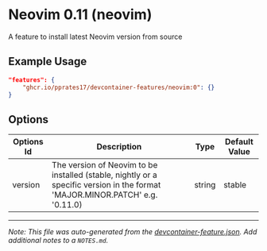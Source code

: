 
# Neovim 0.11 (neovim)

A feature to install latest Neovim version from source

## Example Usage

```json
"features": {
    "ghcr.io/pprates17/devcontainer-features/neovim:0": {}
}
```

## Options

| Options Id | Description | Type | Default Value |
|-----|-----|-----|-----|
| version | The version of Neovim to be installed (stable, nightly or a specific version in the format 'MAJOR.MINOR.PATCH' e.g. '0.11.0) | string | stable |



---

_Note: This file was auto-generated from the [devcontainer-feature.json](https://github.com/pprates17/devcontainer-features/blob/main/src/neovim/devcontainer-feature.json).  Add additional notes to a `NOTES.md`._
